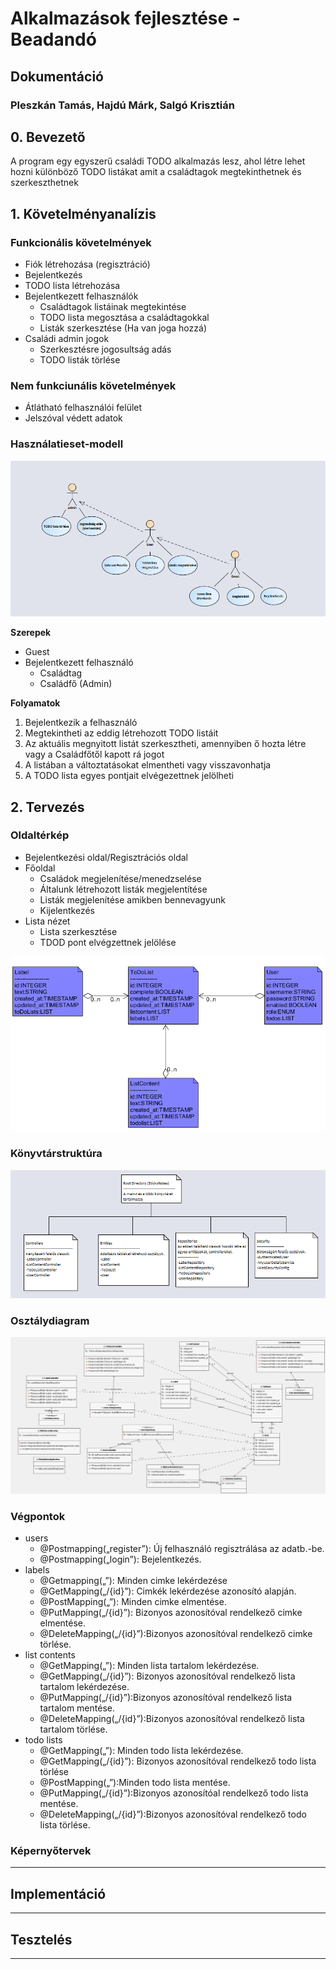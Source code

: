 # Alkalmazások fejlesztése - Beadandó
## Dokumentáció
### Pleszkán Tamás, Hajdú Márk, Salgó Krisztián

## 0. Bevezető
A program egy egyszerű családi TODO alkalmazás lesz, ahol létre lehet hozni különböző TODO listákat amit a családtagok megtekinthetnek és szerkeszthetnek

## 1. Követelményanalízis
### Funkcionális követelmények

- Fiók létrehozása (regisztráció)
- Bejelentkezés
- TODO lista létrehozása
- Bejelentkezett felhasználók
    - Családtagok listáinak megtekintése
    - TODO lista megosztása a családtagokkal
    - Listák szerkesztése (Ha van joga hozzá)
- Családi admin jogok
    - Szerkesztésre jogosultság adás
    - TODO listák törlése

### Nem funkciunális követelmények

- Átlátható felhasználói felület
- Jelszóval védett adatok

### Használatieset-modell

![használateset diagram](images/AlkfejlUSECASE.png)

**Szerepek**
- Guest
- Bejelentkezett felhasználó
    - Családtag
    - Családfő (Admin)

**Folyamatok**

1. Bejelentkezik a felhasználó
2. Megtekintheti az eddig létrehozott TODO listáit
3. Az aktuális megnyitott listát szerkesztheti, amennyiben ő hozta létre vagy a Családfőtől kapott rá jogot
4. A listában a változtatásokat elmentheti vagy visszavonhatja
5. A TODO lista egyes pontjait elvégezettnek jelölheti


## 2. Tervezés

### Oldaltérkép

- Bejelentkezési oldal/Regisztrációs oldal
- Főoldal
    - Családok megjelenítése/menedzselése
    - Általunk létrehozott listák megjelentítése
    - Listák megjelenítése amikben bennevagyunk
    - Kijelentkezés
- Lista nézet
    - Lista szerkesztése
    - TDOD pont elvégzettnek jelölése

![adatbázis terv](images/alkfejldatab.png)

### Könyvtárstruktúra
![könyvtár struktúra](images/alkfejktstrukt.png)

### Osztálydiagram
![osztálydiagram](images/AlkfejlUML.png)

### Végpontok
- users
	- @Postmapping(„register”):  Új felhasználó regisztrálása az adatb.-be.
	- @Postmapping(„login”): Bejelentkezés.
- labels
	- @Getmapping(„”): Minden cimke lekérdezése
	- @GetMapping(„/{id}”): Cimkék lekérdezése azonosító alapján.
	- @PostMapping(„”): Minden cimke elmentése.
	- @PutMapping(„/{id}”): Bizonyos azonosítóval rendelkező cimke elmentése.
	- @DeleteMapping(„/{id}”):Bizonyos azonosítóval rendelkező cimke törlése.
- list contents
	- @GetMapping(„”): Minden lista tartalom lekérdezése.
	- @GetMapping(„/{id}”): Bizonyos azonosítóval rendelkező lista tartalom lekérdezése.
	- @PutMapping(„/{id}”):Bizonyos azonosítóval rendelkező lista tartalom mentése.
	- @DeleteMapping(„/{id}”):Bizonyos azonosítóval rendelkező lista tartalom törlése.
- todo lists
	- @GetMapping(„”): Minden todo lista lekérdezése.
	- @GetMapping(„/{id}”): Bizonyos azonosítóval rendelkező todo lista törlése
	- @PostMapping(„”):Minden todo lista mentése.
	- @PutMapping(„/{id}”):Bizonyos azonosítóal rendelkező todo lista mentése.
	- @DeleteMapping(„/{id}”):Bizonyos azonosítóval rendelkező todo lista törlése.


### Képernyőtervek
---

## Implementáció
---


## Tesztelés
---
